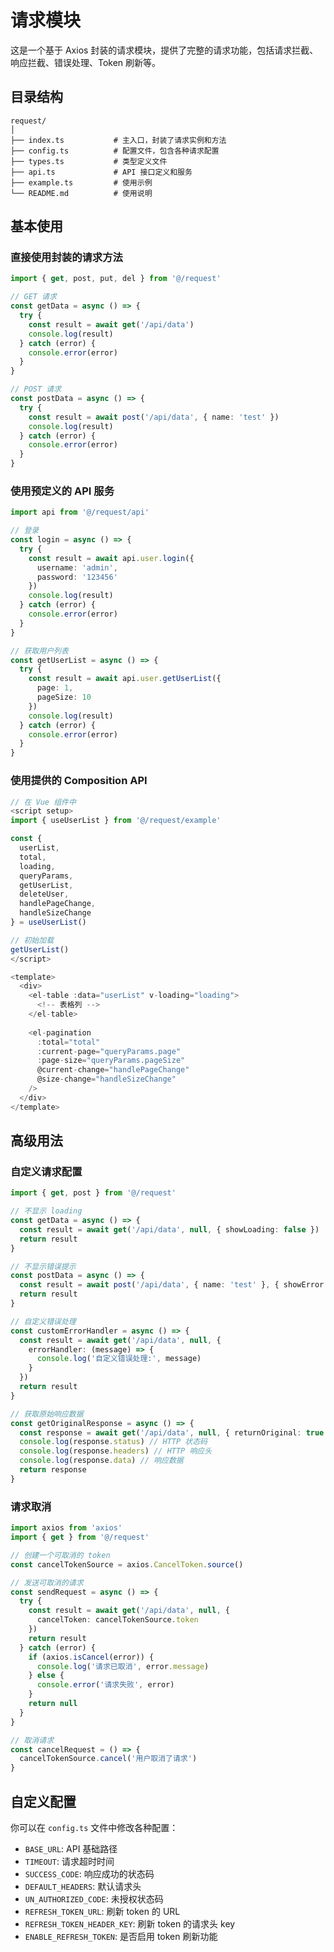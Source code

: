 # 请求模块

这是一个基于 Axios 封装的请求模块，提供了完整的请求功能，包括请求拦截、响应拦截、错误处理、Token 刷新等。

## 目录结构

```
request/
│
├── index.ts           # 主入口，封装了请求实例和方法
├── config.ts          # 配置文件，包含各种请求配置
├── types.ts           # 类型定义文件
├── api.ts             # API 接口定义和服务
├── example.ts         # 使用示例
└── README.md          # 使用说明
```

## 基本使用

### 直接使用封装的请求方法

```typescript
import { get, post, put, del } from '@/request'

// GET 请求
const getData = async () => {
  try {
    const result = await get('/api/data')
    console.log(result)
  } catch (error) {
    console.error(error)
  }
}

// POST 请求
const postData = async () => {
  try {
    const result = await post('/api/data', { name: 'test' })
    console.log(result)
  } catch (error) {
    console.error(error)
  }
}
```

### 使用预定义的 API 服务

```typescript
import api from '@/request/api'

// 登录
const login = async () => {
  try {
    const result = await api.user.login({
      username: 'admin',
      password: '123456'
    })
    console.log(result)
  } catch (error) {
    console.error(error)
  }
}

// 获取用户列表
const getUserList = async () => {
  try {
    const result = await api.user.getUserList({
      page: 1, 
      pageSize: 10
    })
    console.log(result)
  } catch (error) {
    console.error(error)
  }
}
```

### 使用提供的 Composition API

```typescript
// 在 Vue 组件中
<script setup>
import { useUserList } from '@/request/example'

const {
  userList,
  total,
  loading,
  queryParams,
  getUserList,
  deleteUser,
  handlePageChange,
  handleSizeChange
} = useUserList()

// 初始加载
getUserList()
</script>

<template>
  <div>
    <el-table :data="userList" v-loading="loading">
      <!-- 表格列 -->
    </el-table>
    
    <el-pagination
      :total="total"
      :current-page="queryParams.page"
      :page-size="queryParams.pageSize"
      @current-change="handlePageChange"
      @size-change="handleSizeChange"
    />
  </div>
</template>
```

## 高级用法

### 自定义请求配置

```typescript
import { get, post } from '@/request'

// 不显示 loading
const getData = async () => {
  const result = await get('/api/data', null, { showLoading: false })
  return result
}

// 不显示错误提示
const postData = async () => {
  const result = await post('/api/data', { name: 'test' }, { showError: false })
  return result
}

// 自定义错误处理
const customErrorHandler = async () => {
  const result = await get('/api/data', null, {
    errorHandler: (message) => {
      console.log('自定义错误处理:', message)
    }
  })
  return result
}

// 获取原始响应数据
const getOriginalResponse = async () => {
  const response = await get('/api/data', null, { returnOriginal: true })
  console.log(response.status) // HTTP 状态码
  console.log(response.headers) // HTTP 响应头
  console.log(response.data) // 响应数据
  return response
}
```

### 请求取消

```typescript
import axios from 'axios'
import { get } from '@/request'

// 创建一个可取消的 token
const cancelTokenSource = axios.CancelToken.source()

// 发送可取消的请求
const sendRequest = async () => {
  try {
    const result = await get('/api/data', null, {
      cancelToken: cancelTokenSource.token
    })
    return result
  } catch (error) {
    if (axios.isCancel(error)) {
      console.log('请求已取消', error.message)
    } else {
      console.error('请求失败', error)
    }
    return null
  }
}

// 取消请求
const cancelRequest = () => {
  cancelTokenSource.cancel('用户取消了请求')
}
```

## 自定义配置

你可以在 `config.ts` 文件中修改各种配置：

- `BASE_URL`: API 基础路径
- `TIMEOUT`: 请求超时时间
- `SUCCESS_CODE`: 响应成功的状态码
- `DEFAULT_HEADERS`: 默认请求头
- `UN_AUTHORIZED_CODE`: 未授权状态码
- `REFRESH_TOKEN_URL`: 刷新 token 的 URL
- `REFRESH_TOKEN_HEADER_KEY`: 刷新 token 的请求头 key
- `ENABLE_REFRESH_TOKEN`: 是否启用 token 刷新功能 